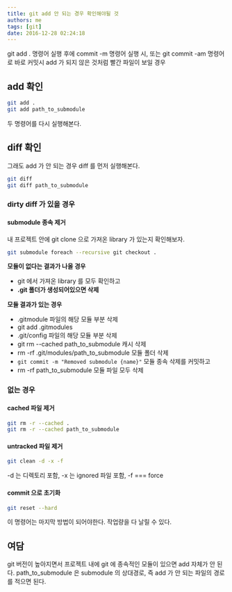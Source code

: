 ```yaml
---
title: git add 안 되는 경우 확인해야될 것
authors: me
tags: [git]
date: 2016-12-28 02:24:18
---
```


git add . 명령어 실행 후에 commit -m 명령어 실행 시,
또는 git commit -am 명령어로 바로 커밋시 add 가 되지 않은 것처럼 빨간 파일이 보일 경우

## add 확인

```bash
git add .
git add path_to_submodule
```

두 명령어를 다시 실행해본다.

## diff 확인

그래도 add 가 안 되는 경우 diff 를 먼저 실행해본다.

```bash
git diff
git diff path_to_submodule
```

### dirty diff 가 있을 경우

#### submodule 종속 제거

내 프로젝트 안에 git clone 으로 가져온 library 가 있는지 확인해보자.

```bash
git submodule foreach --recursive git checkout .
```

**모듈이 없다는 결과가 나올 경우**

- git 에서 가져온 library 를 모두 확인하고
- **.git 폴더가 생성되어있으면 삭제**

**모듈 결과가 있는 경우**

- .gitmodule 파일의 해당 모듈 부분 삭제
- git add .gitmodules
- .git/config 파일의 해당 모듈 부분 삭제
- git rm --cached path_to_submodule 캐시 삭제
- rm -rf .git/modules/path_to_submodule 모듈 폴더 삭제
- `git commit -m "Removed submodule {name}"` 모듈 종속 삭제를 커밋하고
- rm -rf path_to_submodule 모듈 파일 모두 삭제

### 없는 경우

#### cached 파일 제거

```bash
git rm -r --cached .
git rm -r --cached path_to_submodule
```

#### untracked 파일 제거

```bash
git clean -d -x -f
```

-d 는 디렉토리 포함, -x 는 ignored 파일 포함, -f === force

#### commit 으로 초기화

```bash
git reset --hard
```

이 명령어는 마지막 방법이 되어야한다. 작업량을 다 날릴 수 있다.

## 여담

git 버전이 높아지면서 프로젝트 내에 git 에 종속적인 모듈이 있으면 add 자체가 안 된다.
path_to_submodule 은 submodule 의 상대경로, 즉 add 가 안 되는 파일의 경로를 적으면 된다.
